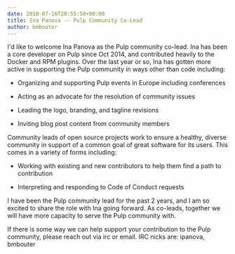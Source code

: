 ```yaml
---
date: 2018-07-16T20:55:50+00:00
title: Ina Panova -- Pulp Community Co-Lead
author: bmbouter
---
```

<!-- more -->
I'd like to welcome Ina Panova as the Pulp community co-lead. Ina has been a core developer on Pulp
since Oct 2014, and contributed heavily to the Docker and RPM plugins. Over the last year or so, Ina
has gotten more active in supporting the Pulp community in ways other than code including:

* Organizing and supporting Pulp events in Europe including conferences

* Acting as an advocate for the resolution of community issues

* Leading the logo, branding, and tagline revisions

* Inviting blog post content from community members

Community leads of open source projects work to ensure a healthy, diverse community in support of a
common goal of great software for its users. This comes in a variety of forms including:

* Working with existing and new contributors to help them find a path to contribution

* Interpreting and responding to Code of Conduct requests

I have been the Pulp community lead for the past 2 years, and I am so excited to share the role with
Ina going forward. As co-leads, together we will have more capacity to serve the Pulp community
with.

If there is some way we can help support your contribution to the Pulp community, please reach out
via irc or email. IRC nicks are:  ipanova, bmbouter

